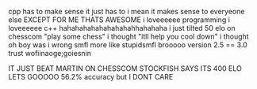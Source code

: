 cpp has to make sense
it just has to
i mean it makes sense to everyeone else
EXCEPT FOR ME
THATS AWESOME
i loveeeeee programming
i loveeeeee c++
hahahahahahahahahahhahahaha
i just tilted 50 elo on chesscom
"play some chess" i thought
"itll help you cool down" i thought
oh boy was i wrong
smfl more like stupidsmfl
brooooo version 2.5 == 3.0 trust
wofiinaoge;goiesnin

IT JUST BEAT MARTIN ON CHESSCOM
STOCKFISH SAYS ITS 400 ELO LETS GOOOOO
56.2% accuracy but I DONT CARE